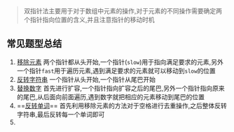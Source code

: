 > 双指针法主要用于对于数组中元素的操作,对于元素的不同操作需要确定两个指针指向位置的含义,并且注意指针的移动时机
## 常见题型总结
1. [移除元素](https://leetcode.cn/problems/remove-element/description/) 两个指针都从头开始,一个指针(`slow`)用于指向满足要求的元素,另外一个指针`fast`用于遍历元素,遇到满足要求的元素就可以移动到`slow`的位置
2. [反转字符串](https://leetcode.cn/problems/reverse-string/description/) 一个指针从头开始,一个指针从尾巴开始
3. [替换数字](https://programmercarl.com/kamacoder/0054.%E6%9B%BF%E6%8D%A2%E6%95%B0%E5%AD%97.html) 首先进行扩容,一个指针指向扩容之后的尾巴,另外一个指针指向原来的尾巴,从后面向前面遍历,遇到数字就把相应的元素移动到尾巴的位置
4. ==[反转单词](https://leetcode.cn/problems/reverse-words-in-a-string/description/)== 首先利用移除元素的方法对于空格进行去重操作,之后整体反转字符串,最后反转每一个单词即可
5. 